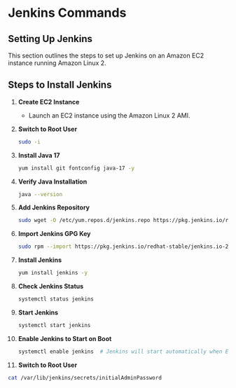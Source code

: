 # Jenkins Commands
## Setting Up Jenkins

This section outlines the steps to set up Jenkins on an Amazon EC2 instance running Amazon Linux 2.

## Steps to Install Jenkins

1. **Create EC2 Instance**
    - Launch an EC2 instance using the Amazon Linux 2 AMI.

2. **Switch to Root User**
   ```bash
   sudo -i

3. **Install Java 17**
   ```bash
   yum install git fontconfig java-17 -y

4. **Verify Java Installation**
   ```bash
   java --version

5. **Add Jenkins Repository**
   ```bash
   sudo wget -O /etc/yum.repos.d/jenkins.repo https://pkg.jenkins.io/redhat-stable/jenkins.repo

6. **Import Jenkins GPG Key**
   ```bash
   sudo rpm --import https://pkg.jenkins.io/redhat-stable/jenkins.io-2023.key

7. **Install Jenkins**
   ```bash
   yum install jenkins -y

8. **Check Jenkins Status**
   ```bash
   systemctl status jenkins

9. **Start Jenkins**
   ```bash
   systemctl start jenkins
9. **Enable Jenkins to Start on Boot**
   ```bash
   systemctl enable jenkins  # Jenkins will start automatically when EC2 is restarted
   
10. **Switch to Root User**
   ```bash
   cat /var/lib/jenkins/secrets/initialAdminPassword
